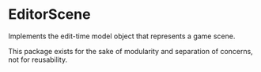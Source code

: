 # EditorScene

Implements the edit-time model object that represents a game scene.

This package exists for the sake of modularity and separation of concerns, not for reusability.
